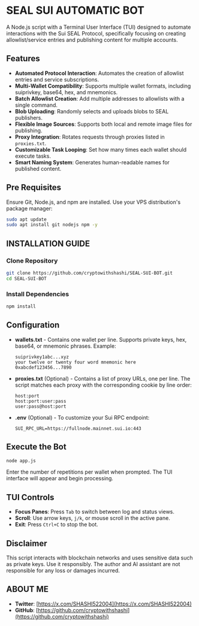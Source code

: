 # SEAL SUI AUTOMATIC BOT

A Node.js script with a Terminal User Interface (TUI) designed to automate interactions with the Sui SEAL Protocol, specifically focusing on creating allowlist/service entries and publishing content for multiple accounts.

## Features

- **Automated Protocol Interaction**: Automates the creation of allowlist entries and service subscriptions.
- **Multi-Wallet Compatibility**: Supports multiple wallet formats, including suiprivkey, base64, hex, and mnemonics.
- **Batch Allowlist Creation**: Add multiple addresses to allowlists with a single command.
- **Blob Uploading**: Randomly selects and uploads blobs to SEAL publishers.
- **Flexible Image Sources**: Supports both local and remote image files for publishing.
- **Proxy Integration**: Rotates requests through proxies listed in `proxies.txt`.
- **Customizable Task Looping**: Set how many times each wallet should execute tasks.
- **Smart Naming System**: Generates human-readable names for published content.

## Pre Requisites

Ensure Git, Node.js, and npm are installed. Use your VPS distribution's package manager:

```bash
sudo apt update
sudo apt install git nodejs npm -y
```

## INSTALLATION GUIDE

### Clone Repository

```bash
git clone https://github.com/cryptowithshashi/SEAL-SUI-BOT.git
cd SEAL-SUI-BOT
```

### Install Dependencies

```bash
npm install
```

## Configuration

- **wallets.txt** - Contains one wallet per line. Supports private keys, hex, base64, or mnemonic phrases. Example:
  ```
  suiprivkey1abc...xyz
  your twelve or twenty four word mnemonic here
  0xabcdef123456...7890
  ```

- **proxies.txt** (Optional) - Contains a list of proxy URLs, one per line. The script matches each proxy with the corresponding cookie by line order:
  ```
  host:port
  host:port:user:pass
  user:pass@host:port
  ```

- **.env** (Optional) - To customize your Sui RPC endpoint:
  ```env
  SUI_RPC_URL=https://fullnode.mainnet.sui.io:443
  ```

## Execute the Bot

```bash
node app.js
```

Enter the number of repetitions per wallet when prompted. The TUI interface will appear and begin processing.

## TUI Controls

- **Focus Panes**: Press `Tab` to switch between log and status views.
- **Scroll**: Use arrow keys, `j/k`, or mouse scroll in the active pane.
- **Exit**: Press `Ctrl+C` to stop the bot.

## Disclaimer

This script interacts with blockchain networks and uses sensitive data such as private keys. Use it responsibly. The author and AI assistant are not responsible for any loss or damages incurred.

## ABOUT ME

- **Twitter**: [https://x.com/SHASHI522004](https://x.com/SHASHI522004)
- **GitHub**: [https://github.com/cryptowithshashi](https://github.com/cryptowithshashi)
````

